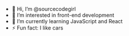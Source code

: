 - 👋 Hi, I’m @sourcecodegirl
- 👀 I’m interested in front-end development
- 🌱 I’m currently learning JavaScript and React
- ⚡ Fun fact: I like cars
